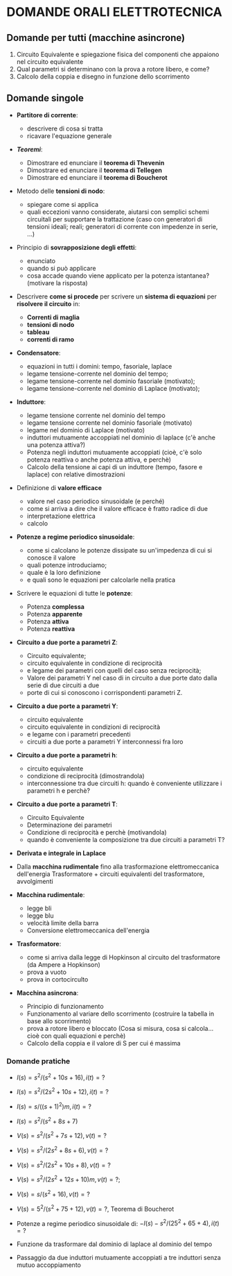 # DOMANDE ORALI ELETTROTECNICA

## Domande per tutti (macchine asincrone)

1. Circuito Equivalente e spiegazione fisica del componenti che appaiono nel circuito equivalente 
2. Qual parametri si determinano con la prova a rotore libero, e come?
3. Calcolo della coppia e disegno in funzione dello scorrimento

## Domande singole


- __Partitore di corrente__: 
  - descrivere di cosa si tratta
  - ricavare l'equazione generale

- ___Teoremi___:
  - Dimostrare ed enunciare il __teorema di Thevenin__
  - Dimostrare ed enunciare il __teorema di Tellegen__
  - Dimostrare ed enunciare il __teorema di Boucherot__


- Metodo delle __tensioni di nodo__: 
  - spiegare come si applica
  - quali eccezioni vanno considerate, aiutarsi con semplici schemi circuitali per supportare la trattazione (caso con generatori di tensioni ideali; reali; generatori di corrente con impedenze in serie, ...)


- Principio di __sovrapposizione degli effetti__: 
    - enunciato 
    - quando si può applicare
    - cosa accade quando viene applicato per la potenza istantanea? (motivare la risposta) 

  
- Descrivere __come si procede__ per scrivere un __sistema di equazioni__ per __risolvere il circuito__ in:
  - __Correnti di maglia__
  - __tensioni di nodo__
  - __tableau__
  - __correnti di ramo__


- __Condensatore__: 
  - equazioni in tutti i domini: tempo, fasoriale, laplace
  - legame tensione-corrente nel dominio del tempo; 
  - legame tensione-corrente nel dominio fasoriale (motivato); 
  - legame tensione-corrente nel dominio di Laplace (motivato);

- __Induttore__:
  - legame tensione corrente nel dominio del tempo 
  - legame tensione corrente nel dominio fasoriale (motivato) 
  - legame nel dominio di Laplace (motivato)
  - induttori mutuamente accoppiati nel dominio di laplace (c'è anche una potenza attiva?)
  -  Potenza negli induttori mutuamente accoppiati (cioè, c'è solo potenza reattiva o anche potenza attiva, e perchè)
  -  Calcolo della tensione ai capi di un induttore (tempo, fasore e laplace) con relative dimostrazioni


- Definizione di __valore efficace__ 
  - valore nel caso periodico sinusoidale (e perché)
  - come si arriva a dire che il valore efficace è fratto radice di due
  - interpretazione elettrica
  - calcolo


- __Potenze a regime periodico sinusoidale__: 
	- come si calcolano le potenze dissipate su un'impedenza di cui si conosce il valore
	- quali potenze introduciamo;
    - quale è la loro definizione
    - e quali sono le equazioni per calcolarle nella pratica


- Scrivere le equazioni di tutte le __potenze__:
  - Potenza __complessa__
  - Potenza __apparente__ 
  - Potenza __attiva__
  - Potenza __reattiva__
  

- __Circuito a due porte a parametri Z__: 
    - Circuito equivalente; 
    - circuito equivalente in condizione di reciprocità 
    - e legame dei parametri con quelli del caso senza reciprocità; 
    - Valore dei parametri Y nel caso di in circuito a due porte dato dalla serie di due circuiti a due
    - porte di cui si conoscono i corrispondenti parametri Z.
   
- __Circuito a due porte a parametri Y__: 
    - circuito equivalente
    - circuito equivalente in condizioni di reciprocità 
    - e legame con i parametri precedenti
    - circuiti a due porte a parametri Y interconnessi fra loro

  
- __Circuito a due porte a parametri h__:
	- circuito equivalente 
    - condizione di reciprocità (dimostrandola)
    - interconnessione tra due circuiti h: quando è conveniente utilizzare i parametri h e perchè?

- __Circuito a due porte a parametri T__: 
    - Circuito Equivalente
    - Determinazione dei parametri
    - Condizione di reciprocità e perchè (motivandola)
    - quando è conveniente la composizione tra due circuiti a parametri T? 


- __Derivata e integrale in Laplace__


- Dalla __macchina rudimentale__ fino alla trasformazione elettromeccanica dell'energia Trasformatore + circuiti equivalenti del trasformatore, avvolgimenti

- __Macchina rudimentale__: 
  - legge bli
  - legge blu
  - velocità limite della barra
  - Conversione elettromeccanica dell'energia

- __Trasformatore__: 
  - come si arriva dalla legge di Hopkinson al circuito del trasformatore (da Ampere a Hopkinson)
  - prova a vuoto 
  - prova in cortocirculto
  
- __Macchina asincrona__:
  - Principio di funzionamento
  - Funzionamento al variare dello scorrimento (costruire la tabella in base allo scorrimento)
  - prova a rotore libero e bloccato (Cosa si misura, cosa si calcola... cioè con quali equazioni e perchè)
  - Calcolo della coppia e il valore di S per cui é massima


### Domande pratiche


- $I(s) = s^2 / (s^2+10s+16), i(t)=?$
  
- $I(s) = s^2/(2s^2+10s+12), i(t) = ?$

- $I(s) = s/((s+1)^2)m, i(t) = ?$

- $I(s) = s^2 / (s^2 + 8s + 7)$

- $V(s) = s^2 / (s^2+7s+12), v(t) =?$

- $V(s) = s^2/(2s^2 + 8s + 6), v(t) = ?$

- $V(s) = s^2 / (2s^2 + 10s + 8), v(t) = ?$

- $V(s) = s^2/(2s^2+12s+10)m, v(t) = ?;$

- $V(s) = s/(s^2+16), v(t) = ?$
  
- $V(s) = 5^2/(s^2+75+12), v(t) = ?$, Teorema di Boucherot

- Potenze a regime periodico sinusoidale di: $-I(s) - s^2/(25^2+65+4), i(t) = ?$


- Funzione da trasformare dal dominio di laplace al dominio del tempo
  
- Passaggio da due induttori mutuamente accoppiati a tre induttori senza mutuo accoppiamento
